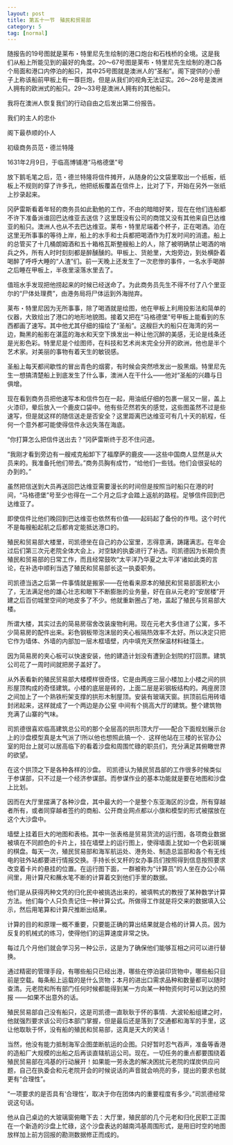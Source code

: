 ```yaml
---
layout: post
title: 第五十一节　殖民和贸易部
category: 5
tag: [normal]
---
```


随报告的19号图就是莱布・特里尼先生绘制的港口炮台和石栈桥的全境。这是我们从船上所能见到的最好的角度。20～67号图是莱布・特里尼先生绘制的港口各个局面和港口内停泊的船只，其中25号图就是澳洲人的“圣船”。阁下提供的小册子上称该船前甲板上有一尊巨炮，但是从我们的视角无法证实。26～28号是澳洲人拥有的欧洲式的船只。29～33号是澳洲人拥有的其他船只。

我将在澳洲人恢复我们的行动自由之后发出第二份报告。

我们的主人的忠仆

阁下最恭顺的仆人

初级商务员范・德兰特隆

1631年2月9日，于临高博铺港“马格德堡”号

放下鹅毛笔之后，范・德兰特隆将信件摊开，从随身的公文袋里取出一个纸板，纸板上不规则的穿了许多孔，他把纸板覆盖在信件上，比对了下，开始在另外一张纸上抄录起来。

冈萨雷斯看着年轻的商务员如此勤勉的工作，不由的暗暗好笑，现在在他们连船都不许下准备派谁回巴达维亚去送信？这里既没有公司的商馆又没有其他来自巴达维亚的船只。澳洲人也从不去巴达维亚。莱布・特里尼端着个杯子，正在喝酒。泊在这里无所事事的等待上岸，船上的水手和士兵都把喝酒作为打发时间的消遣。船上的总管买了十几桶朗姆酒和五十箱格瓦斯整艘船上的人，除了被明确禁止喝酒的哨兵之外，所有人时时刻刻都是醉醺醺的。甲板上、货舱里，大炮旁边，到处横卧着喝醉了呼呼大睡的“人渣”们。前一天晚上还发生了一次悲惨的事件，一名水手喝醉之后睡在甲板上，半夜里滚落水里去了。

值班水手发现把他捞起来的时候已经送命了。为此商务员先生不得不付了八个里亚尔的“尸体处理费”，由港务局将尸体运到外海抛弃。

莱布・特里尼因为无所事事，除了喝酒就是绘图，他在甲板上利用投影法和简单的仪器，大致绘出了港口的地形地貌图。接着又把在“马格德堡”号甲板上能看到的东西都画了速写。其中他尤其仔细的描绘了“圣船”。这艘巨大的船只在海湾的另一边，黝黑的船影在湛蓝的海水和天空下焕发出一种让他沉醉的美感，无论是线条还是光影色彩。特里尼是个绘图师，在科技和艺术尚末完全分开的欧洲，他也是半个艺术家。对美丽的事物有着天生的敏锐感。

圣船上每天都间歇性的冒出青色的烟雾，有时候会突然喷发出一股黑烟。特里尼先生一想搞清楚船上到底发生了什么事，澳洲人在干什么――他对“圣船的兴趣与日俱增。

现在看到商务员把他速写本和信件包在一起，用油纸仔细的包裹一层又一层，盖上火漆印，晕后放入一个鹿皮口袋中。他有些茫然若失的感觉，这些图虽然不过是些速写，但是就这样的随信送走是否安全？这里距离巴达维亚可有几十天的航程，任何一个意外都可能使得信件永远失落在海底。

“你打算怎么把信件送出去？”冈萨雷斯终于忍不住问道。

“我刚才看到旁边有一艘戒克船卸下了福摩萨的鹿皮――这些中国商人显然是从大员来的。我准备托他们带去。”商务员胸有成竹，“给他们一些钱。他们会很妥帖的办到的。”

虽然把信送到大员再送回巴达维亚需要漫长的时间但是按照当时船只在港的时间，“马格德堡”号至少也得在一二个月之后才会踏上返航的路程。足够信件回到巴达维亚了。

即使信件比他们晚回到巴达维亚也依然有价值――起码起了备份的作甩。这个时代不是每艘船起航之后都肯定能抵达港口的。

殖民和贸易部大楼里，司凯德坐在自己的办公室里，志得意满，踌躇满志。在年会过后们第三次元老院全体大会上，对空缺的执委进行了补选。司凯德因为长期负责殖民和贸易部的日常工作，而且经常鼓吹“太平洋乃华夏之太平洋’诸如此类的言论，在补选中顺利当选了殖民和贸易部长这一执委职务。

司凯德当选之后第一件事情就是搬家――在他看来原本的殖民和贸易部面积太小了，无法满足他的雄心壮志和眼下不断膨胀的业务量，好在自从元老的“安居楼”开建之后百仞城里空间的地皮多了不少。他就重新圈占了地，盖起了殖民与贸易部大楼。

所谓大楼，其实过去的简易房宿舍改装废物利用。现在元老大多住进了公寓，多不少简易房的配件出来。彩色钢板带泡沫层的夹心板隔热效率不太好。所以决定只把它作为墙体、外墙的内部加一层木框墙壁，内中填充天然保温材料硅藻土。

因为简易房的夹心板可以快速安装，他的建造计划没有遭到企划院的打回票。建筑公司花了一周时间就把房子盖好了。

从外表看新的殖民贸易部大楼模样很奇怪，它是由两座三层小楼加上小楼之间的拱形屋顶构成的奇怪建筑。小楼的底层是砖的，上面二层是彩钢板结构的。两座房顶之间加上了一个熟铁桁架支撑的拱形木制屋顶。安装有玻璃天窗。拱顶前后用砖墙封闭起来，这样就成了一个两边是办公窒 中间有个挑高大厅的建筑。整个建筑物充满了山寨的气味。

司凯德很喜欢临高建筑总公司的那个全层高的拱形顶大厅――配合下面规划展示台上的沙盘模型真是太气派了!所以他也想照此搞一个．这样他站在三楼的长官办公室的阳台上就可以居高临下的看着沙盘和周围忙碌的职员们，充分满足其俯瞰世界的欲望。

在这个拱顶之下是各种各样的沙盘。 司凯德认为殖民贸昌部的工作很多时候类似于参谋部，只不过是一个经济参谋部。而参谋作业的基本功能就是要在地图和沙盘上比划。

因而在大厅里摆满了各种沙盘，其中最大的一个是整个东亚海区的沙盘，所有穿越者所有，或者同穿越者签约的商船、公开商业网点都以小旗和模型的形式被摆放在这个大沙盘中。

墙壁上挂着巨大的地图和表格。其中一张表格是贸易货流的运行图，各项商业数据被填在不同颜色的卡片上，挂在墙壁上的运行图上，使得墙面上犹如一个色彩斑斓的棋盘。每天一次，殖民贸易部和海军航运处、港务处、制造总监部和各个有无线电的驻外站都要进行情报交换。手持长长叉杆的女办事员们按照得到信息按照要求改变着卡片的悬挂的位置。在运行图下面，一群被称为“计算员”的人坐在办公小隔间里，用计算尺和蘸水笔不断的计算着交到他们手里的数据。

他们是从获得丙种文凭的归化民中被挑选出来的，被填鸭式的教授了某种数学计算方法。他们每个人只负责记住一种计算公式。所做得工作就是将交来的数据填入公示，然后用笔算和计算尺推断出结果。

计算的目的和原理一概不重要，只要能正确的算出结果就是合格的计算人员。因为反复的机械式的练习，使得他们的运算速度非常之快。

每过几个月他们就会学习另一种公示，这是为了确保他们能够互相之问可以进行替换。

通过精密的管理手段，有哪些船只已经出港，哪些在停泊装印货物中，哪些船只目前是空载。每条船上运载的是什么货物；本月的进出口需求品种和数量都可以随时查清。元老院和所有部门任何时候都能得到某一方向某一种物资何时可以到达的预报 ――如果不出意外的话。

殖民贸易部自己没有船只，这是司凯德一直耿耿于怀的事情．大波轮船组建之时，他就强烈要求该公司归本部门掌握，但是最后还是落到了交通都和海军的手里，这让他取耿于怀，没有船的殖民和贸易部，这真是天大的笑话！

当然，他没有能力抵制海军企图垄断航运的企图。只好暂时忍气吞声，准备等香港的造船厂大规模的出船之后再谈直辖航运公司。现在。一切任务的重点都要围绕着殖民贸易部在鸿基的行动展开！如果能一劳永逸的解决困扰元老院的煤炭供应问题，自己在执委会和元老院开会的时候说话的声音就会响亮的多，提出的要求也就更有“合理性”。

“一项要求的是否具有‘合理性’，取决于你在团体内的重要程度有多少。”司凯德经常说这句话。

他从自己桌边的大玻璃窗俯瞰下去：大厅里，殖民部的几个元老和归化民职工正围在一个新造的沙盘上忙碌，这个沙盘表达的越南鸿基周围形式，是用旧时空的地图放样加上前方回报的勘测数据修正而成的。